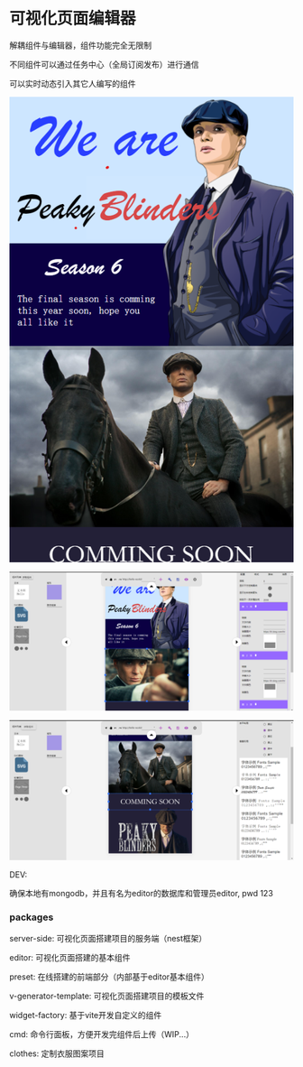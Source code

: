 # 可视化页面编辑器

解耦组件与编辑器，组件功能完全无限制

不同组件可以通过任务中心（全局订阅发布）进行通信

可以实时动态引入其它人编写的组件

![image](https://github.com/JSerFeng/resources/blob/main/editor-3.png)

![image](https://github.com/JSerFeng/resources/blob/main/editor-1.png)

![image](https://github.com/JSerFeng/resources/blob/main/editor-2.png)

DEV:

确保本地有mongodb，并且有名为editor的数据库和管理员editor, pwd 123

### packages
server-side: 可视化页面搭建项目的服务端（nest框架）

editor: 可视化页面搭建的基本组件

preset: 在线搭建的前端部分（内部基于editor基本组件）

v-generator-template: 可视化页面搭建项目的模板文件

widget-factory: 基于vite开发自定义的组件

cmd: 命令行面板，方便开发完组件后上传（WIP...）


clothes: 定制衣服图案项目
